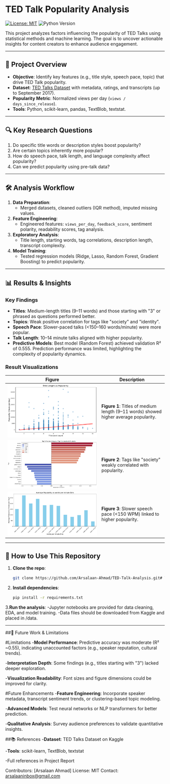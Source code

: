 # TED Talk Popularity Analysis

[![License: MIT](https://img.shields.io/badge/License-MIT-yellow.svg)](https://opensource.org/licenses/MIT)
![Python Version](https://img.shields.io/badge/python-3.8%2B-blue)

This project analyzes factors influencing the popularity of TED Talks using statistical methods and machine learning. The goal is to uncover actionable insights for content creators to enhance audience engagement.

---

## 📌 Project Overview
- **Objective**: Identify key features (e.g., title style, speech pace, topic) that drive TED Talk popularity.
- **Dataset**: [TED Talks Dataset](https://www.kaggle.com/datasets/rounakbanik/ted-talks) with metadata, ratings, and transcripts (up to September 2017).
- **Popularity Metric**: Normalized views per day (`views / days_since_release`).
- **Tools**: Python, scikit-learn, pandas, TextBlob, textstat.

---

## 🔍 Key Research Questions
1. Do specific title words or description styles boost popularity?
2. Are certain topics inherently more popular?
3. How do speech pace, talk length, and language complexity affect popularity?
4. Can we predict popularity using pre-talk data?

---

## 🛠️ Analysis Workflow
1. **Data Preparation**:  
   - Merged datasets, cleaned outliers (IQR method), imputed missing values.
2. **Feature Engineering**:  
   - Engineered features: `views_per_day`, `feedback_score`, sentiment polarity, readability scores, tag analysis.
3. **Exploratory Analysis**:  
   - Title length, starting words, tag correlations, description length, transcript complexity.
4. **Model Training**:  
   - Tested regression models (Ridge, Lasso, Random Forest, Gradient Boosting) to predict popularity.

---

## 📊 Results & Insights
### Key Findings
- **Titles**: Medium-length titles (9–11 words) and those starting with "3" or phrased as questions performed better.
- **Topics**: Weak positive correlation for tags like "society" and "identity".
- **Speech Pace**: Slower-paced talks (<150–160 words/minute) were more popular.
- **Talk Length**: 10–14 minute talks aligned with higher popularity.
- **Predictive Models**: Best model (Random Forest) achieved validation R² of 0.555. Prediction performance was limited, highlighting the complexity of popularity dynamics.

### Result Visualizations
| Figure | Description |
|--------|-------------|
| ![Title Length vs Popularity](results/fig1.png) | **Figure 1**: Titles of medium length (9–11 words) showed higher average popularity. |
| ![Tag Correlation](results/fig2.png) | **Figure 2**: Tags like "society" weakly correlated with popularity. |
| ![Speech Pace Impact](results/fig3.png) | **Figure 3**: Slower speech pace (<150 WPM) linked to higher popularity. |

---

## 📂 How to Use This Repository
1. **Clone the repo**:
   ```bash
   git clone https://github.com/Arsalaan-Ahmad/TED-Talk-Analysis.git# TED Talk Popularity Analysis

2. **Install dependencies**:
   ```bash
   pip install -r requirements.txt

3.**Run the analysis**:
  -Jupyter notebooks are provided for data cleaning, EDA, and model training.
  -Data files should be downloaded from Kaggle and placed in /data.

---

##🔮 Future Work & Limitations

#Limitations
-**Model Performance**: Predictive accuracy was moderate (R² ~0.55), indicating unaccounted factors (e.g., speaker reputation, cultural trends).

-**Interpretation Depth**: Some findings (e.g., titles starting with "3") lacked deeper exploration.

-**Visualization Readability**: Font sizes and figure dimensions could be improved for clarity.

#Future Enhancements
-**Feature Engineering**: Incorporate speaker metadata, transcript sentiment trends, or clustering-based topic modeling.

-**Advanced Models**: Test neural networks or NLP transformers for better prediction.

-**Qualitative Analysis**: Survey audience preferences to validate quantitative insights.

##📚 References
-**Dataset**: TED Talks Dataset on Kaggle

-**Tools**: scikit-learn, TextBlob, textstat

-Full references in Project Report

Contributors: [Arsalaan Ahmad]
License: MIT
Contact: arsalaaninbox@gmail.com
   

